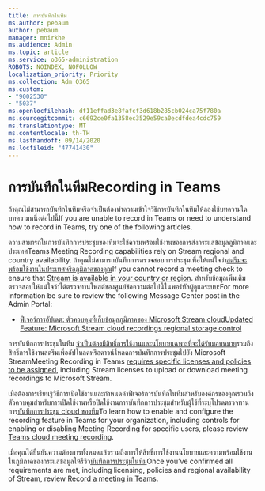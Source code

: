 ```yaml
---
title: การบันทึกในทีม
ms.author: pebaum
author: pebaum
manager: mnirkhe
ms.audience: Admin
ms.topic: article
ms.service: o365-administration
ROBOTS: NOINDEX, NOFOLLOW
localization_priority: Priority
ms.collection: Adm_O365
ms.custom:
- "9002530"
- "5037"
ms.openlocfilehash: df11effad3e8fafcf3d618b285cb024ca75f780a
ms.sourcegitcommit: c6692ce0fa1358ec3529e59ca0ecdfdea4cdc759
ms.translationtype: MT
ms.contentlocale: th-TH
ms.lasthandoff: 09/14/2020
ms.locfileid: "47741430"
---
```

# <a name="recording-in-teams"></a><span data-ttu-id="cfae5-102">การบันทึกในทีม</span><span class="sxs-lookup"><span data-stu-id="cfae5-102">Recording in Teams</span></span>

<span data-ttu-id="cfae5-103">ถ้าคุณไม่สามารถบันทึกในทีมหรือจำเป็นต้องทำความเข้าใจวิธีการบันทึกในทีมให้ลองใช้บทความใดบทความหนึ่งต่อไปนี้</span><span class="sxs-lookup"><span data-stu-id="cfae5-103">If you are unable to record in Teams or need to understand how to record in Teams, try one of the following articles.</span></span>

<span data-ttu-id="cfae5-104">ความสามารถในการบันทึกการประชุมของทีมจะใช้ความพร้อมใช้งานของการส่งกระแสข้อมูลภูมิภาคและประเทศ</span><span class="sxs-lookup"><span data-stu-id="cfae5-104">Teams Meeting Recording capabilities rely on Stream regional and country availability.</span></span>  <span data-ttu-id="cfae5-105">ถ้าคุณไม่สามารถบันทึกการตรวจสอบการประชุมเพื่อให้แน่ใจว่า[สตรีมจะพร้อมใช้งานในประเทศหรือภูมิภาคของคุณ](https://docs.microsoft.com/stream/faq#which-regions-does-microsoft-stream-host-my-data-in)</span><span class="sxs-lookup"><span data-stu-id="cfae5-105">If you cannot record a meeting check to ensure that [Stream is available in your country or region](https://docs.microsoft.com/stream/faq#which-regions-does-microsoft-stream-host-my-data-in).</span></span>  <span data-ttu-id="cfae5-106">สำหรับข้อมูลเพิ่มเติมตรวจสอบให้แน่ใจว่าได้ตรวจทานโพสต์ของศูนย์ข้อความต่อไปนี้ในพอร์ทัลผู้ดูแลระบบ:</span><span class="sxs-lookup"><span data-stu-id="cfae5-106">For more information be sure to review the following Message Center post in the Admin Portal:</span></span>

- [<span data-ttu-id="cfae5-107">ฟีเจอร์การอัปเดต: ตัวควบคุมที่เก็บข้อมูลภูมิภาคของ Microsoft Stream cloud</span><span class="sxs-lookup"><span data-stu-id="cfae5-107">Updated Feature: Microsoft Stream cloud recordings regional storage control</span></span>](https://admin.microsoft.com/AdminPortal/Home#/MessageCenter?id=MC214327)

<span data-ttu-id="cfae5-108">การบันทึกการประชุมในทีม [จำเป็นต้องมีสิทธิ์การใช้งานและนโยบายเฉพาะที่จะได้รับมอบหมาย](https://docs.microsoft.com/microsoftteams/cloud-recording#prerequisites-for-teams-cloud-meeting-recording)รวมถึงสิทธิ์การใช้งานสตรีมเพื่ออัปโหลดหรือดาวน์โหลดการบันทึกการประชุมไปยัง Microsoft Stream</span><span class="sxs-lookup"><span data-stu-id="cfae5-108">Meeting Recording in Teams [requires specific licenses and policies to be assigned](https://docs.microsoft.com/microsoftteams/cloud-recording#prerequisites-for-teams-cloud-meeting-recording), including Stream licenses to upload or download meeting recordings to Microsoft Stream.</span></span>

<span data-ttu-id="cfae5-109">เมื่อต้องการเรียนรู้วิธีการเปิดใช้งานและกำหนดค่าฟีเจอร์การบันทึกในทีมสำหรับองค์กรของคุณรวมถึงตัวควบคุมสำหรับการเปิดใช้งานหรือปิดใช้งานการบันทึกการประชุมสำหรับผู้ใช้ที่ระบุโปรดตรวจทานการ[บันทึกการประชุม cloud ของทีม](https://docs.microsoft.com/microsoftteams/cloud-recording)</span><span class="sxs-lookup"><span data-stu-id="cfae5-109">To learn how to enable and configure the recording feature in Teams for your organization, including controls for enabling or disabling Meeting Recording for specific users, please review [Teams cloud meeting recording](https://docs.microsoft.com/microsoftteams/cloud-recording).</span></span>

<span data-ttu-id="cfae5-110">เมื่อคุณได้ยืนยันความต้องการทั้งหมดแล้วรวมถึงการให้สิทธิ์การใช้งานนโยบายและความพร้อมใช้งานในภูมิภาคของกระแสข้อมูลให้รีวิว[บันทึกการประชุมในทีม](https://support.office.com/article/34dfbe7f-b07d-4a27-b4c6-de62f1348c24)</span><span class="sxs-lookup"><span data-stu-id="cfae5-110">Once you’ve confirmed all requirements are met, including licensing, policies and regional availability of Stream, review [Record a meeting in Teams](https://support.office.com/article/34dfbe7f-b07d-4a27-b4c6-de62f1348c24).</span></span>
